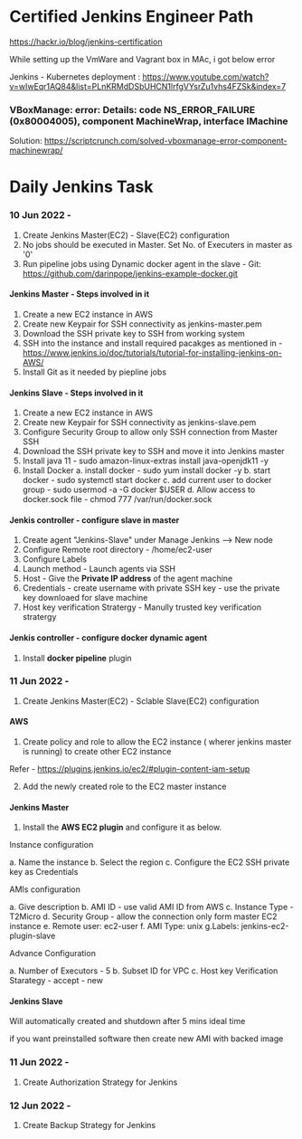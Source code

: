 # Certified Jenkins Engineer Path

https://hackr.io/blog/jenkins-certification

While setting up the VmWare and Vagrant box in MAc, i got below error 

Jenkins - Kubernetes deployment : https://www.youtube.com/watch?v=wIwEqr1AQ84&list=PLnKRMdDSbUHCN1lrfgVYsrZu1vhs4FZSk&index=7

### VBoxManage: error: Details: code NS_ERROR_FAILURE (0x80004005), component MachineWrap, interface IMachine

Solution: https://scriptcrunch.com/solved-vboxmanage-error-component-machinewrap/

# Daily Jenkins Task

### 10 Jun 2022 - 

1. Create Jenkins Master(EC2) - Slave(EC2) configuration
2. No jobs should be executed in Master. Set No. of Executers in master as '0'
3. Run pipeline jobs using Dynamic docker agent in the slave - Git: https://github.com/darinpope/jenkins-example-docker.git

#### Jenkins Master  - Steps involved in it

1. Create a new EC2 instance in AWS 
2. Create new Keypair for SSH connectivity as jenkins-master.pem
3. Download the SSH private key to SSH from working system
4. SSH into the instance and install required pacakges as mentioned in - https://www.jenkins.io/doc/tutorials/tutorial-for-installing-jenkins-on-AWS/
5. Install Git as it needed by piepline jobs

#### Jenkins Slave - Steps involved in it

1. Create a new EC2 instance in AWS
2. Create new Keypair for SSH connectivity as jenkins-slave.pem
3. Configure Security Group to allow only SSH connection from Master SSH
4. Download the SSH private key to SSH and move it into Jenkins master
5. Install java 11 - sudo amazon-linux-extras install java-openjdk11 -y
6. Install Docker
    a. install docker - sudo yum install docker -y
    b. start docker - sudo systemctl start docker
    c. add current user to docker group - sudo usermod -a -G docker $USER
    d. Allow access to docker.sock file - chmod 777 /var/run/docker.sock
 
 #### Jenkis controller  - configure slave in master
 
 1. Create agent "Jenkins-Slave" under Manage Jenkins --> New node
 2. Configure Remote root directory - /home/ec2-user
 3. Configure Labels
 4. Launch method - Launch agents via SSH
 5. Host - Give the <b>Private IP address</b> of the agent machine
 6. Credentials - create username with private SSH key - use the private key downloaed for slave machine
 7. Host key verification Stratergy - Manully trusted key verification stratergy

#### Jenkis controller  - configure docker dynamic agent

1. Install <b>docker pipeline</b> plugin

### 11 Jun 2022 - 

1. Create Jenkins Master(EC2) - Sclable Slave(EC2) configuration

#### AWS

1. Create policy and role to allow the EC2 instance ( wherer jenkins master is running) to create other EC2 instance

Refer - https://plugins.jenkins.io/ec2/#plugin-content-iam-setup

2. Add the newly created role to the EC2 master instance

#### Jenkins Master

1. Install the <b>AWS EC2 plugin</b> and configure it as below.

Instance configuration

a. Name the instance
b. Select the region
c. Configure the EC2 SSH private key as Credentials

AMIs configuration

a. Give description
b. AMI ID - use valid AMI ID from AWS
c. Instance Type - T2Micro
d. Security Group - allow the connection only form master EC2 instance
e. Remote user:  ec2-user
f. AMI Type: unix
g.Labels: jenkins-ec2-plugin-slave

Advance Configuration

a. Number of Executors - 5
b. Subset ID for VPC
c.  Host key Verification Starategy - accept - new


#### Jenkins Slave

Will automatically created and shutdown after 5 mins ideal time

if you want preinstalled software then create new AMI with backed image

### 11 Jun 2022 - 

1. Create Authorization Strategy for Jenkins

### 12 Jun 2022 - 

1. Create Backup Strategy for Jenkins